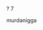 ? 7









































































































murdanigga
